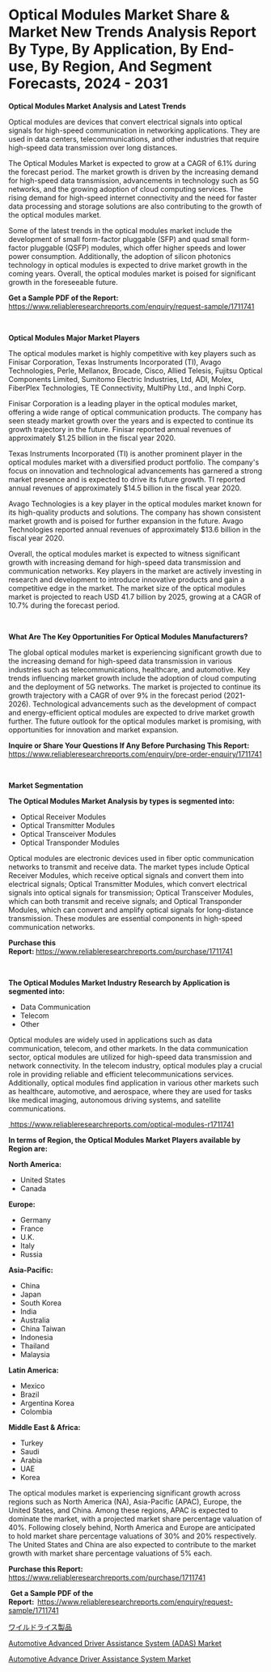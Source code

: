 <p><h1>Optical Modules Market Share & Market New Trends Analysis Report By Type, By Application, By End-use, By Region, And Segment Forecasts, 2024 - 2031</h1></p><p><strong>Optical Modules Market Analysis and Latest Trends</strong></p>
<p><p>Optical modules are devices that convert electrical signals into optical signals for high-speed communication in networking applications. They are used in data centers, telecommunications, and other industries that require high-speed data transmission over long distances.</p><p>The Optical Modules Market is expected to grow at a CAGR of 6.1% during the forecast period. The market growth is driven by the increasing demand for high-speed data transmission, advancements in technology such as 5G networks, and the growing adoption of cloud computing services. The rising demand for high-speed internet connectivity and the need for faster data processing and storage solutions are also contributing to the growth of the optical modules market.</p><p>Some of the latest trends in the optical modules market include the development of small form-factor pluggable (SFP) and quad small form-factor pluggable (QSFP) modules, which offer higher speeds and lower power consumption. Additionally, the adoption of silicon photonics technology in optical modules is expected to drive market growth in the coming years. Overall, the optical modules market is poised for significant growth in the foreseeable future.</p></p>
<p><strong>Get a Sample PDF of the Report:&nbsp;</strong> <a href="https://www.reliableresearchreports.com/enquiry/request-sample/1711741">https://www.reliableresearchreports.com/enquiry/request-sample/1711741</a></p>
<p>&nbsp;</p>
<p><strong>Optical Modules Major Market Players</strong></p>
<p><p>The optical modules market is highly competitive with key players such as Finisar Corporation, Texas Instruments Incorporated (TI), Avago Technologies, Perle, Mellanox, Brocade, Cisco, Allied Telesis, Fujitsu Optical Components Limited, Sumitomo Electric Industries, Ltd, ADI, Molex, FiberPlex Technologies, TE Connectivity, MultiPhy Ltd., and Inphi Corp.</p><p>Finisar Corporation is a leading player in the optical modules market, offering a wide range of optical communication products. The company has seen steady market growth over the years and is expected to continue its growth trajectory in the future. Finisar reported annual revenues of approximately $1.25 billion in the fiscal year 2020.</p><p>Texas Instruments Incorporated (TI) is another prominent player in the optical modules market with a diversified product portfolio. The company's focus on innovation and technological advancements has garnered a strong market presence and is expected to drive its future growth. TI reported annual revenues of approximately $14.5 billion in the fiscal year 2020.</p><p>Avago Technologies is a key player in the optical modules market known for its high-quality products and solutions. The company has shown consistent market growth and is poised for further expansion in the future. Avago Technologies reported annual revenues of approximately $13.6 billion in the fiscal year 2020.</p><p>Overall, the optical modules market is expected to witness significant growth with increasing demand for high-speed data transmission and communication networks. Key players in the market are actively investing in research and development to introduce innovative products and gain a competitive edge in the market. The market size of the optical modules market is projected to reach USD 41.7 billion by 2025, growing at a CAGR of 10.7% during the forecast period.</p></p>
<p>&nbsp;</p>
<p><strong>What Are The Key Opportunities For Optical Modules Manufacturers?</strong></p>
<p><p>The global optical modules market is experiencing significant growth due to the increasing demand for high-speed data transmission in various industries such as telecommunications, healthcare, and automotive. Key trends influencing market growth include the adoption of cloud computing and the deployment of 5G networks. The market is projected to continue its growth trajectory with a CAGR of over 9% in the forecast period (2021-2026). Technological advancements such as the development of compact and energy-efficient optical modules are expected to drive market growth further. The future outlook for the optical modules market is promising, with opportunities for innovation and market expansion.</p></p>
<p><strong>Inquire or Share Your Questions If Any Before Purchasing This Report:</strong> <a href="https://www.reliableresearchreports.com/enquiry/pre-order-enquiry/1711741">https://www.reliableresearchreports.com/enquiry/pre-order-enquiry/1711741</a></p>
<p>&nbsp;</p>
<p><strong>Market Segmentation</strong></p>
<p><strong>The Optical Modules Market Analysis by types is segmented into:</strong></p>
<p><ul><li>Optical Receiver Modules</li><li>Optical Transmitter Modules</li><li>Optical Transceiver Modules</li><li>Optical Transponder Modules</li></ul></p>
<p><p>Optical modules are electronic devices used in fiber optic communication networks to transmit and receive data. The market types include Optical Receiver Modules, which receive optical signals and convert them into electrical signals; Optical Transmitter Modules, which convert electrical signals into optical signals for transmission; Optical Transceiver Modules, which can both transmit and receive signals; and Optical Transponder Modules, which can convert and amplify optical signals for long-distance transmission. These modules are essential components in high-speed communication networks.</p></p>
<p><strong>Purchase this Report:&nbsp;</strong><a href="https://www.reliableresearchreports.com/purchase/1711741">https://www.reliableresearchreports.com/purchase/1711741</a></p>
<p>&nbsp;</p>
<p><strong>The Optical Modules Market Industry Research by Application is segmented into:</strong></p>
<p><ul><li>Data Communication</li><li>Telecom</li><li>Other</li></ul></p>
<p><p>Optical modules are widely used in applications such as data communication, telecom, and other markets. In the data communication sector, optical modules are utilized for high-speed data transmission and network connectivity. In the telecom industry, optical modules play a crucial role in providing reliable and efficient telecommunications services. Additionally, optical modules find application in various other markets such as healthcare, automotive, and aerospace, where they are used for tasks like medical imaging, autonomous driving systems, and satellite communications.</p></p>
<p><a href="https://www.reliableresearchreports.com/optical-modules-r1711741">&nbsp;https://www.reliableresearchreports.com/optical-modules-r1711741</a></p>
<p><strong>In terms of Region, the Optical Modules Market Players available by Region are:</strong></p>
<p>
    <p> <strong> North America: </strong>
        <ul>
            <li>United States</li>
            <li>Canada</li>
        </ul>
        </p> 
    <p> <strong> Europe: </strong>
        <ul>
            <li>Germany</li>
            <li>France</li>
            <li>U.K.</li>
            <li>Italy</li>
            <li>Russia</li>
        </ul>
        </p> 
    <p> <strong> Asia-Pacific: </strong>
        <ul>
            <li>China</li>
            <li>Japan</li>
            <li>South Korea</li>
            <li>India</li>
            <li>Australia</li>
            <li>China Taiwan</li>
            <li>Indonesia</li>
            <li>Thailand</li>
            <li>Malaysia</li>
        </ul>
        </p> 
    <p> <strong> Latin America: </strong>
        <ul>
            <li>Mexico</li>
            <li>Brazil</li>
            <li>Argentina Korea</li>
            <li>Colombia</li>
        </ul>
        </p> 
    <p> <strong> Middle East & Africa: </strong>
        <ul>
            <li>Turkey</li>
            <li>Saudi</li>
            <li>Arabia</li>
            <li>UAE</li>
            <li>Korea</li>
        </ul>
    </p>
    </p>
<p><p>The optical modules market is experiencing significant growth across regions such as North America (NA), Asia-Pacific (APAC), Europe, the United States, and China. Among these regions, APAC is expected to dominate the market, with a projected market share percentage valuation of 40%. Following closely behind, North America and Europe are anticipated to hold market share percentage valuations of 30% and 20% respectively. The United States and China are also expected to contribute to the market growth with market share percentage valuations of 5% each.</p></p>
<p><strong>Purchase this Report: </strong><a href="https://www.reliableresearchreports.com/purchase/1711741">https://www.reliableresearchreports.com/purchase/1711741</a></p>
<p>&nbsp;<strong>Get a Sample PDF of the Report:&nbsp;&nbsp;</strong><a href="https://www.reliableresearchreports.com/enquiry/request-sample/1711741">https://www.reliableresearchreports.com/enquiry/request-sample/1711741</a></p>
<p><strong></strong></p>
<p><p><a href="https://medium.com/@lawrencewatkins654/%E3%83%AF%E3%82%A4%E3%83%AB%E3%83%89%E3%83%A9%E3%82%A4%E3%82%B9%E8%A3%BD%E5%93%81%E5%B8%82%E5%A0%B4%E3%81%AE%E5%B1%95%E6%9C%9B-%E7%94%A3%E6%A5%AD%E6%A6%82%E8%A6%81%E3%81%A8%E4%BA%88%E6%B8%AC-2024%E5%B9%B4%E3%81%8B%E3%82%892031%E5%B9%B4-1944af4dd3b8">ワイルドライス製品</a></p><p><a href="https://www.linkedin.com/pulse/automotive-advanced-driver-assistance-system-adas-market-offers-nqklf?trackingId=T%2B1qMsitYbqYoSjGj7dVuQ%3D%3D">Automotive Advanced Driver Assistance System (ADAS) Market</a></p><p><a href="https://www.linkedin.com/pulse/automotive-advance-driver-assistance-system-market-size-reflecting-izj2e?trackingId=%2FwxUjOTGOGRm5K923Jk9Kg%3D%3D">Automotive Advance Driver Assistance System Market</a></p></p>